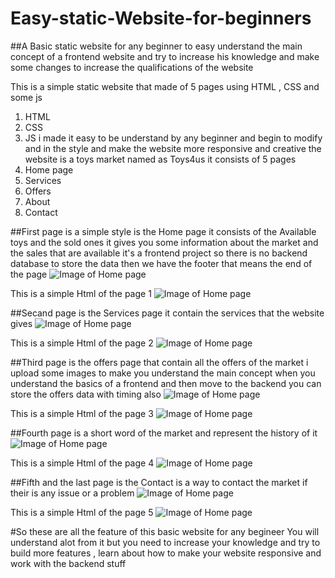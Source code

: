 # Easy-static-Website-for-beginners
##A Basic static website for any beginner to easy understand the main concept of a frontend website and try to increase his knowledge and make some changes to increase the qualifications of the website

This is a simple static website that made of 5 pages using HTML , CSS and some js 
1. HTML
2. CSS 
3. JS
i made it easy to be understand by any beginner and begin to modify and in the style and make the website more responsive and creative
the website is a toys market named as Toys4us it consists of 5 pages
1. Home page
2. Services
3. Offers
4. About 
5. Contact

##First page is a simple style is the Home page
it consists of the Available toys and the sold ones it gives you some information about the market and the sales that are available 
it's a frontend project so there is no backend database to store the data 
then we have the footer that means the end of the page
![Image of Home page](https://github.com/MohamedhanySakr/Easy-static-Website-for-beginners/tree/master/Toys4us/images/Homepage.png)

This is a simple Html of the page 1
![Image of Home page](https://MohamedhanySakr.github.com/Toys4us/images/HOMEcode.png)

##Secand page is the Services page it contain the services that the website gives
![Image of Home page](https://github.com/MohamedhanySakr/Easy-static-Website-for-beginners/tree/master/Toys4us/images/Services.png)

This is a simple Html of the page 2
![Image of Home page](https://github.com/MohamedhanySakr/Easy-static-Website-for-beginners/tree/master/Toys4us/images/Servicecode.png)

##Third page is the offers page that contain all the offers of the market i upload some images to make you understand the main concept
when you understand the basics of a frontend and then move to the backend you can store the offers data with timing also
![Image of Home page](https://github.com/MohamedhanySakr/Easy-static-Website-for-beginners/tree/master/Toys4us/images/Offers.png)

This is a simple Html of the page 3
![Image of Home page](https://github.com/MohamedhanySakr/Easy-static-Website-for-beginners/tree/master/Toys4us/images/offercode.png)

##Fourth page is a short word of the market and represent the history of it
![Image of Home page](https://github.com/MohamedhanySakr/Easy-static-Website-for-beginners/tree/master/Toys4us/images/Aboutpage.png)

This is a simple Html of the page 4
![Image of Home page](https://github.com/MohamedhanySakr/Easy-static-Website-for-beginners/tree/master/Toys4us/images/Aboutcode.png)

##Fifth and the last page is the Contact is a way to contact the market if their is any issue or a problem 
![Image of Home page](https://github.com/MohamedhanySakr/Easy-static-Website-for-beginners/tree/master/Toys4us/images/ContactPage.png)

This is a simple Html of the page 5
![Image of Home page](https://github.com/MohamedhanySakr/Easy-static-Website-for-beginners/tree/master/Toys4us/images/contactcode.png)

#So these are all the feature of this basic website for any begineer
You will understand alot from it but you need to increase your knowledge and try to build more features , learn about how to make your website responsive and work with the backend stuff
